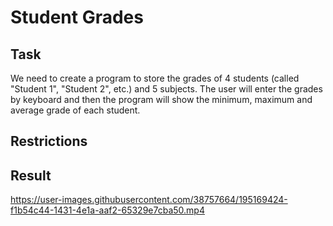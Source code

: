 # Student Grades

## Task

We need to create a program to store the grades of 4 students (called "Student 1", "Student 2", etc.) and 5 subjects. The user will enter the grades by keyboard and then the program will show the minimum, maximum and average grade of each student.

## Restrictions

## Result

https://user-images.githubusercontent.com/38757664/195169424-f1b54c44-1431-4e1a-aaf2-65329e7cba50.mp4
